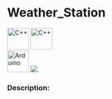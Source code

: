 # Weather_Station

<div align="left">
<img src="https://cdn.jsdelivr.net/gh/devicons/devicon@latest/icons/cplusplus/cplusplus-original.svg" height="50px" alt="C++" />  
<img src="https://cdn.jsdelivr.net/gh/devicons/devicon@latest/icons/cplusplus/cplusplus-original.svg" height="50px" alt="C++" />        
</div>
<img src=https://cdn.jsdelivr.net/gh/devicons/devicon@latest/icons/arduino/arduino-original-wordmark.svg" height="50px" alt="Arduino" />  

<img src="https://cdn.jsdelivr.net/gh/devicons/devicon@latest/icons/arduino/arduino-original-wordmark.svg" />
          

### Description: